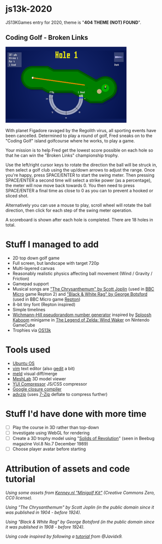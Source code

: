 # js13k-2020
JS13KGames entry for 2020, theme is "**404 THEME (NOT) FOUND**".

## Coding Golf - Broken Links

![Coding Golf - Broken Links](big_screenshot.png?raw=true "Coding Golf - Broken Links")

With planet Figadore ravaged by the Regolith virus, all sporting events have been cancelled. Determined to play a round of golf, Fred sneaks on to the "Coding Golf" island golfcourse where he works, to play a game.

Your mission is to help Fred get the lowest score possible on each hole so that he can win the "Broken Links" championship trophy.

Use the left/right cursor keys to rotate the direction the ball will be struck in, then select a golf club using the up/down arrows to adjust the range. Once you're happy, press SPACE/ENTER to start the swing meter. Then pressing SPACE/ENTER a second time will select a strike power (as a percentage), the meter will now move back towards 0. You then need to press SPACE/ENTER a final time as close to 0 as you can to prevent a hooked or sliced shot.

Alternatively you can use a mouse to play, scroll wheel will rotate the ball direction, then click for each step of the swing meter operation.

A scoreboard is shown after each hole is completed. There are 18 holes in total.

# Stuff I managed to add
* 2D top down golf game
* Full screen, but landscape with target 720p
* Multi-layered canvas
* Reasonably realistic physics affecting ball movement (Wind / Gravity / Friction)
* Gamepad support
* Musical songs are ["The Chrysanthemum" by Scott Joplin](https://en.wikipedia.org/wiki/List_of_compositions_by_Scott_Joplin) (used in [BBC Micro](https://en.wikipedia.org/wiki/BBC_Micro) game Repton 2) and ["Black & White Rag" by George Botsford](https://en.wikipedia.org/wiki/Black_and_White_Rag) (used in BBC Micro game [Repton](https://en.wikipedia.org/wiki/Repton_(computer_game)))
* 8-bit tiny font (Repton inspired)
* Simple timelines
* [Wichmann-Hill pseudorandom number generator](https://en.wikipedia.org/wiki/Wichmann%E2%80%93Hill) inspired by [Sploosh Kaboom](https://www.youtube.com/watch?v=1hs451PfFzQ) minigame in [The Legend of Zelda: Wind Waker](https://en.wikipedia.org/wiki/The_Legend_of_Zelda:_The_Wind_Waker) on Nintendo GameCube
* Trophies via [OS13k](https://github.com/KilledByAPixel/OS13k)

# Tools used
* [Ubuntu OS](https://www.ubuntu.com/)
* [vim](https://github.com/vim) text editor (also [gedit](https://github.com/GNOME/gedit) a bit)
* [meld](https://github.com/GNOME/meld) visual diff/merge
* [MeshLab](https://github.com/cnr-isti-vclab/meshlab) 3D model viewer
* [YUI Compressor](https://github.com/yui/yuicompressor) JS/CSS compressor
* [Google closure compiler](https://closure-compiler.appspot.com/home)
* [advzip](https://github.com/amadvance/advancecomp) (uses [7-Zip](https://sourceforge.net/projects/sevenzip/files/7-Zip/) deflate to compress further)

# Stuff I'd have done with more time
- [ ] Play the course in 3D rather than top-down
- [ ] Investigate using WebGL for rendering
- [ ] Create a 3D trophy model using "[Solids of Revolution](https://en.wikipedia.org/wiki/Solid_of_revolution)" (seen in Beebug magazine Vol.8 No.7 December 1989)
- [ ] Choose player avatar before starting

# Attribution of assets and code tutorial

_Using some assets from [Kenney.nl "Minigolf Kit"](https://kenney.nl/assets/minigolf-kit) (Creative Commons Zero, CC0 license)._

_Using "The Chrysanthemum" by Scott Joplin (in the public domain since it was published in 1904 - before 1924)._

_Using "Black & White Rag" by George Botsford (in the public domain since it was published in 1908 - before 1924)._

_Using code inspired by following a [tutorial](https://www.youtube.com/watch?v=XgMWc6LumG4) from @Javidx9._
